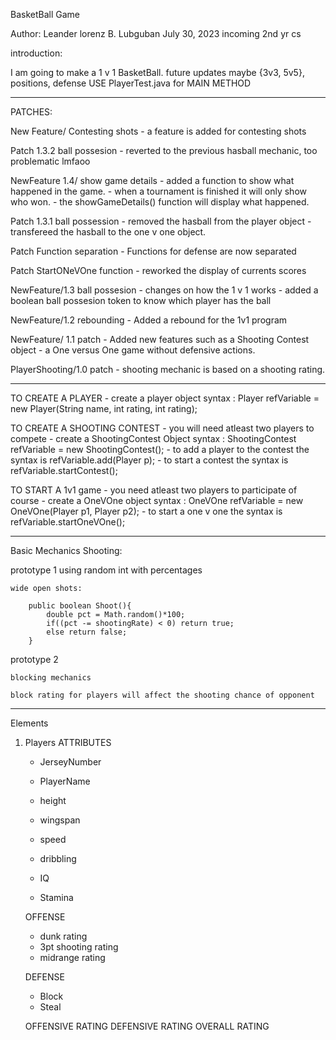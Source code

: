 BasketBall Game 

Author:
    Leander lorenz B. Lubguban
    July 30, 2023
    incoming 2nd yr cs

introduction:

I am going to make a 1 v 1 BasketBall.
future updates maybe {3v3, 5v5}, positions, defense
USE PlayerTest.java for MAIN METHOD

----------------------------------------------------------------

PATCHES:

New Feature/ Contesting shots
    - a feature is added for contesting shots

Patch 1.3.2 ball possesion
    - reverted to the previous hasball mechanic, too problematic lmfaoo

NewFeature 1.4/ show game details
    - added a function to show what happened in the game.
    - when a tournament is finished it will only show who won.
    - the showGameDetails() function will display what happened.

Patch 1.3.1 ball possession
    - removed the hasball from the player object
    - transfereed the hasball to the one v one object.

Patch Function separation
    - Functions for defense are now separated

Patch StartONeVOne function
    - reworked the display of currents scores

NewFeature/1.3 ball possesion
    - changes on how the 1 v 1 works
    - added a boolean ball possesion token to know which player has the ball

NewFeature/1.2 rebounding 
    - Added a rebound for the 1v1 program

NewFeature/ 1.1 patch
    - Added new features such as a Shooting Contest object
    - a One versus One game without defensive actions.

PlayerShooting/1.0 patch 
    - shooting mechanic is based on a shooting rating.


--------------------------------------------------------------
TO CREATE A PLAYER
    - create a player object
    syntax : Player refVariable = new Player(String name, int rating, int rating);

TO CREATE A SHOOTING CONTEST
    - you will need atleast two players to compete
    - create a ShootingContest Object 
        syntax : ShootingContest refVariable = new ShootingContest();
    - to add a  player to the contest the syntax is refVariable.add(Player p);
    - to start a contest the syntax is refVariable.startContest();

TO START A 1v1 game
    - you need atleast two players to participate of course
    - create a OneVOne object
        syntax : OneVOne refVariable = new OneVOne(Player p1, Player p2);
    - to start a one v one the syntax is refVariable.startOneVOne();

------------------------------------------------------------
Basic Mechanics
Shooting: 

prototype 1
    using random int with percentages

    wide open shots:

        public boolean Shoot(){
            double pct = Math.random()*100;
            if((pct -= shootingRate) < 0) return true;
            else return false;
        }

prototype 2

    blocking mechanics

    block rating for players will affect the shooting chance of opponent


--------------------------------------------------------------
Elements
1. Players
    ATTRIBUTES
    - JerseyNumber
    - PlayerName

    - height
    - wingspan
    - speed
    - dribbling
    - IQ
    - Stamina

    OFFENSE
    - dunk rating
    - 3pt shooting rating
    - midrange rating

    DEFENSE
    - Block
    - Steal

    OFFENSIVE RATING
    DEFENSIVE RATING
    OVERALL RATING



